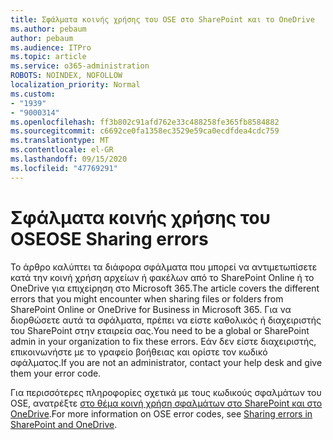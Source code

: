 ```yaml
---
title: Σφάλματα κοινής χρήσης του OSE στο SharePoint και το OneDrive
ms.author: pebaum
author: pebaum
ms.audience: ITPro
ms.topic: article
ms.service: o365-administration
ROBOTS: NOINDEX, NOFOLLOW
localization_priority: Normal
ms.custom:
- "1939"
- "9000314"
ms.openlocfilehash: ff3b802c91afd762e33c488258fe365fb8584882
ms.sourcegitcommit: c6692ce0fa1358ec3529e59ca0ecdfdea4cdc759
ms.translationtype: MT
ms.contentlocale: el-GR
ms.lasthandoff: 09/15/2020
ms.locfileid: "47769291"
---
```

# <a name="ose-sharing-errors"></a><span data-ttu-id="f8358-102">Σφάλματα κοινής χρήσης του OSE</span><span class="sxs-lookup"><span data-stu-id="f8358-102">OSE Sharing errors</span></span>

<span data-ttu-id="f8358-103">Το άρθρο καλύπτει τα διάφορα σφάλματα που μπορεί να αντιμετωπίσετε κατά την κοινή χρήση αρχείων ή φακέλων από το SharePoint Online ή το OneDrive για επιχείρηση στο Microsoft 365.</span><span class="sxs-lookup"><span data-stu-id="f8358-103">The article covers the different errors that you might encounter when sharing files or folders from SharePoint Online or OneDrive for Business in Microsoft 365.</span></span> <span data-ttu-id="f8358-104">Για να διορθώσετε αυτά τα σφάλματα, πρέπει να είστε καθολικός ή διαχειριστής του SharePoint στην εταιρεία σας.</span><span class="sxs-lookup"><span data-stu-id="f8358-104">You need to be a global or SharePoint admin in your organization to fix these errors.</span></span> <span data-ttu-id="f8358-105">Εάν δεν είστε διαχειριστής, επικοινωνήστε με το γραφείο βοήθειας και ορίστε τον κωδικό σφάλματος.</span><span class="sxs-lookup"><span data-stu-id="f8358-105">If you are not an administrator, contact your help desk and give them your error code.</span></span>

<span data-ttu-id="f8358-106">Για περισσότερες πληροφορίες σχετικά με τους κωδικούς σφαλμάτων του OSE, ανατρέξτε [στο θέμα κοινή χρήση σφαλμάτων στο SharePoint και στο OneDrive](https://docs.microsoft.com/sharepoint/sharepoint-onedrive-error-message).</span><span class="sxs-lookup"><span data-stu-id="f8358-106">For more information on OSE error codes, see [Sharing errors in SharePoint and OneDrive](https://docs.microsoft.com/sharepoint/sharepoint-onedrive-error-message).</span></span>
